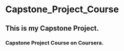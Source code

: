 # Capstone_Project_Course


## This is my Capstone Project.
### Capstone Project Course on Coursera.